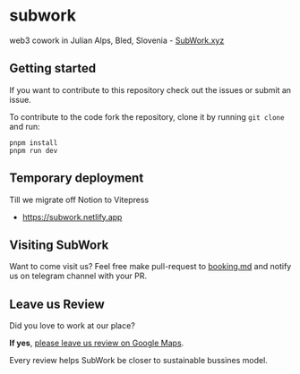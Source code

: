 # subwork
web3 cowork in Julian Alps, Bled, Slovenia - [SubWork.xyz](https://subwork.xyz)

Getting started
---
If you want to contribute to this repository check out the issues or submit an issue.

To contribute to the code fork the repository, clone it by running `git clone` and run:

```
pnpm install
pnpm run dev
```

Temporary deployment
---
Till we migrate off Notion to Vitepress
- https://subwork.netlify.app

Visiting SubWork
---
Want to come visit us? 
Feel free make pull-request to [booking.md](booking.md) and notify us on telegram channel with your PR.


Leave us Review
---
Did you love to work at our place? 

**If yes**, [please leave us review on Google Maps](https://goo.gl/maps/sabvduMGJ2JHDGGL8).

Every review helps SubWork be closer to sustainable bussines model.
